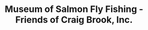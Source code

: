 ---
layout: repo
title: "Museum of Salmon Fly Fishing - Friends of Craig Brook, Inc."
id: 2676
permalink: repos/2676/
---